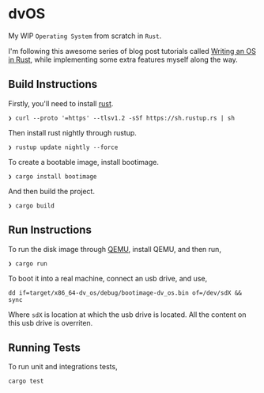 # dvOS

My WIP `Operating System` from scratch in `Rust`.

I'm following this awesome series of blog post tutorials called [Writing an OS in Rust](https://os.phil-opp.com/), while implementing some extra features myself along the way.

## Build Instructions

Firstly, you'll need to install [rust](https://www.rust-lang.org/).

```shell
❯ curl --proto '=https' --tlsv1.2 -sSf https://sh.rustup.rs | sh
```

Then install rust nightly through rustup.

```shell
❯ rustup update nightly --force
```

To create a bootable image, install bootimage.

```shell
❯ cargo install bootimage
```

And then build the project.

```shell
❯ cargo build
```

## Run Instructions

To run the disk image through [QEMU](https://www.qemu.org/), install QEMU, and then run,

```shell
❯ cargo run
```

To boot it into a real machine, connect an usb drive, and use,

```shell
dd if=target/x86_64-dv_os/debug/bootimage-dv_os.bin of=/dev/sdX && sync
```

Where `sdX` is location at which the usb drive is located. All the content on this usb drive is overriten.

## Running Tests

To run unit and integrations tests,

```shell
cargo test
```
